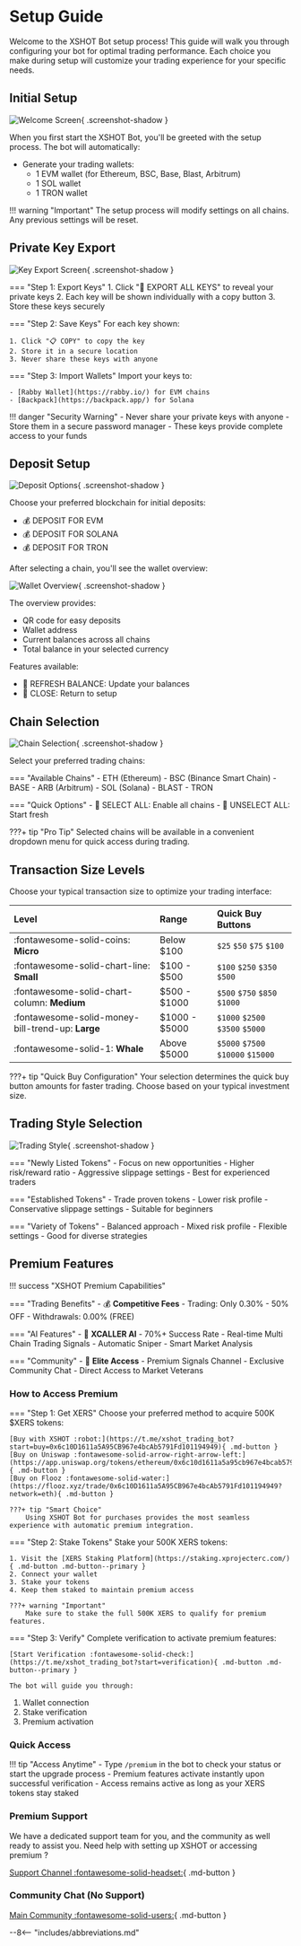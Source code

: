 # Setup Guide

Welcome to the XSHOT Bot setup process! This guide will walk you through configuring your bot for optimal trading performance. Each choice you make during setup will customize your trading experience for your specific needs.

## Initial Setup

![Welcome Screen](../assets/setup/1-welcome-screen.png){ .screenshot-shadow }

When you first start the XSHOT Bot, you'll be greeted with the setup process. The bot will automatically:

- Generate your trading wallets:
    - 1 EVM wallet (for Ethereum, BSC, Base, Blast, Arbitrum)
    - 1 SOL wallet
    - 1 TRON wallet

!!! warning "Important"
    The setup process will modify settings on all chains. Any previous settings will be reset.

## Private Key Export

![Key Export Screen](../assets/setup/2-key-export.png){ .screenshot-shadow }

=== "Step 1: Export Keys"
    1. Click "🔑 EXPORT ALL KEYS" to reveal your private keys
    2. Each key will be shown individually with a copy button
    3. Store these keys securely

=== "Step 2: Save Keys"
    For each key shown:

    1. Click "📋 COPY" to copy the key
    2. Store it in a secure location
    3. Never share these keys with anyone

=== "Step 3: Import Wallets"
    Import your keys to:

    - [Rabby Wallet](https://rabby.io/) for EVM chains
    - [Backpack](https://backpack.app/) for Solana

!!! danger "Security Warning"
    - Never share your private keys with anyone
    - Store them in a secure password manager
    - These keys provide complete access to your funds

## Deposit Setup

![Deposit Options](../assets/setup/3-deposit-options.png){ .screenshot-shadow }

Choose your preferred blockchain for initial deposits:

- 💰 DEPOSIT FOR EVM
- 💰 DEPOSIT FOR SOLANA
- 💰 DEPOSIT FOR TRON

After selecting a chain, you'll see the wallet overview:

![Wallet Overview](../assets/setup/4-wallet-overview.png){ .screenshot-shadow }

The overview provides:

- QR code for easy deposits
- Wallet address
- Current balances across all chains
- Total balance in your selected currency

Features available:

- 🔄 REFRESH BALANCE: Update your balances
- 🔺 CLOSE: Return to setup

## Chain Selection

![Chain Selection](../assets/setup/5-chain-selection.png){ .screenshot-shadow }

Select your preferred trading chains:

=== "Available Chains"
    - ETH (Ethereum)
    - BSC (Binance Smart Chain)
    - BASE
    - ARB (Arbitrum)
    - SOL (Solana)
    - BLAST
    - TRON

=== "Quick Options"
    - 🔗 SELECT ALL: Enable all chains
    - 🔗 UNSELECT ALL: Start fresh

???+ tip "Pro Tip"
    Selected chains will be available in a convenient dropdown menu for quick access during trading.

## Transaction Size Levels

Choose your typical transaction size to optimize your trading interface:

| Level                                             | Range         | Quick Buy Buttons |
|:--------------------------------------------------|:--------------|:-----------------|
| :fontawesome-solid-coins: **Micro**               | Below $100    | `$25` `$50` `$75` `$100` |
| :fontawesome-solid-chart-line: **Small**          | $100 - $500   | `$100` `$250` `$350` `$500` |
| :fontawesome-solid-chart-column: **Medium**       | $500 - $1000  | `$500` `$750` `$850` `$1000` |
| :fontawesome-solid-money-bill-trend-up: **Large** | $1000 - $5000 | `$1000` `$2500` `$3500` `$5000` |
| :fontawesome-solid-1: **Whale**                   | Above $5000   | `$5000` `$7500` `$10000` `$15000` |

???+ tip "Quick Buy Configuration"
    Your selection determines the quick buy button amounts for faster trading. Choose based on your typical investment size.


## Trading Style Selection

![Trading Style](../assets/setup/7-trading-style.png){ .screenshot-shadow }

=== "Newly Listed Tokens"
    - Focus on new opportunities
    - Higher risk/reward ratio
    - Aggressive slippage settings
    - Best for experienced traders

=== "Established Tokens"
    - Trade proven tokens
    - Lower risk profile
    - Conservative slippage settings
    - Suitable for beginners

=== "Variety of Tokens"
    - Balanced approach
    - Mixed risk profile
    - Flexible settings
    - Good for diverse strategies

## Premium Features

!!! success "XSHOT Premium Capabilities"

=== "Trading Benefits"
    - 💰 **Competitive Fees**
        - Trading: Only 0.30% - 50% OFF
        - Withdrawals: 0.00% (FREE)

=== "AI Features"
    - 🤖 **XCALLER AI**
        - 70%+ Success Rate
        - Real-time Multi Chain Trading Signals
        - Automatic Sniper
        - Smart Market Analysis

=== "Community"
    - 💎 **Elite Access**
        - Premium Signals Channel
        - Exclusive Community Chat
        - Direct Access to Market Veterans

### How to Access Premium

=== "Step 1: Get XERS"
    Choose your preferred method to acquire 500K $XERS tokens:

    [Buy with XSHOT :robot:](https://t.me/xshot_trading_bot?start=buy=0x6c10D1611a5A95CB967e4bcAb5791Fd101194949){ .md-button }
    [Buy on Uniswap :fontawesome-solid-arrow-right-arrow-left:](https://app.uniswap.org/tokens/ethereum/0x6c10d1611a5a95cb967e4bcab5791fd101194949){ .md-button }
    [Buy on Flooz :fontawesome-solid-water:](https://flooz.xyz/trade/0x6c10D1611a5A95CB967e4bcAb5791Fd101194949?network=eth){ .md-button }

    ???+ tip "Smart Choice"
        Using XSHOT Bot for purchases provides the most seamless experience with automatic premium integration.

=== "Step 2: Stake Tokens"
    Stake your 500K XERS tokens:

    1. Visit the [XERS Staking Platform](https://staking.xprojecterc.com/){ .md-button .md-button--primary }
    2. Connect your wallet
    3. Stake your tokens
    4. Keep them staked to maintain premium access

    ???+ warning "Important"
        Make sure to stake the full 500K XERS to qualify for premium features.

=== "Step 3: Verify"
    Complete verification to activate premium features:

    [Start Verification :fontawesome-solid-check:](https://t.me/xshot_trading_bot?start=verification){ .md-button .md-button--primary }

    The bot will guide you through:
  1. Wallet connection
  2. Stake verification
  3. Premium activation

### Quick Access

!!! tip "Access Anytime"
    - Type `/premium` in the bot to check your status or start the upgrade process
    - Premium features activate instantly upon successful verification
    - Access remains active as long as your XERS tokens stay staked

### Premium Support
We have a dedicated support team for you, and the community as well ready to assist you.
Need help with setting up XSHOT or accessing premium ?

[Support Channel :fontawesome-solid-headset:](https://t.me/Xshot_trading){ .md-button }

### Community Chat (No Support)
[Main Community :fontawesome-solid-users:](https://t.me/xerc20){ .md-button }

--8<-- "includes/abbreviations.md"
